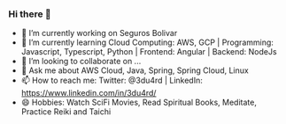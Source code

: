 ### Hi there 👋

- 🔭 I’m currently working on Seguros Bolivar 
- 🌱 I’m currently learning Cloud Computing: AWS, GCP | Programming: Javascript, Typescript, Python | Frontend: Angular | Backend: NodeJs
- 👯 I’m looking to collaborate on ...
- 💬 Ask me about AWS Cloud, Java, Spring, Spring Cloud, Linux   
- 📫 How to reach me: Twitter: @3du4rd | LinkedIn: https://www.linkedin.com/in/3du4rd/
- 😄 Hobbies: Watch SciFi Movies, Read Spiritual Books, Meditate, Practice Reiki and Taichi 

<!--
**3du4rd/3du4rd** is a ✨ _special_ ✨ repository because its `README.md` (this file) appears on your GitHub profile.

Here are some ideas to get you started:

- 🔭 I’m currently working on ...
- 🌱 I’m currently learning ...
- 👯 I’m looking to collaborate on ...
- 🤔 I’m looking for help with ...
- 💬 Ask me about ...
- 📫 How to reach me: ...
- 😄 Pronouns: ...
- ⚡ Fun fact: ...
-->

